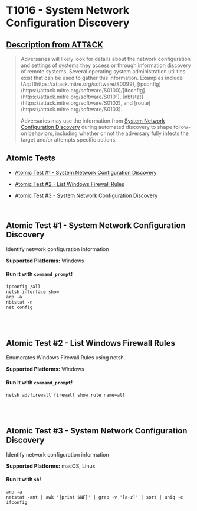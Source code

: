# T1016 - System Network Configuration Discovery
## [Description from ATT&CK](https://attack.mitre.org/wiki/Technique/T1016)
<blockquote>Adversaries will likely look for details about the network configuration and settings of systems they access or through information discovery of remote systems. Several operating system administration utilities exist that can be used to gather this information. Examples include [Arp](https://attack.mitre.org/software/S0099), [ipconfig](https://attack.mitre.org/software/S0100)/[ifconfig](https://attack.mitre.org/software/S0101), [nbtstat](https://attack.mitre.org/software/S0102), and [route](https://attack.mitre.org/software/S0103).

Adversaries may use the information from [System Network Configuration Discovery](https://attack.mitre.org/techniques/T1016) during automated discovery to shape follow-on behaviors, including whether or not the adversary fully infects the target and/or attempts specific actions.</blockquote>

## Atomic Tests

- [Atomic Test #1 - System Network Configuration Discovery](#atomic-test-1---system-network-configuration-discovery)

- [Atomic Test #2 - List Windows Firewall Rules](#atomic-test-2---list-windows-firewall-rules)

- [Atomic Test #3 - System Network Configuration Discovery](#atomic-test-3---system-network-configuration-discovery)


<br/>

## Atomic Test #1 - System Network Configuration Discovery
Identify network configuration information

**Supported Platforms:** Windows


#### Run it with `command_prompt`! 
```
ipconfig /all
netsh interface show
arp -a
nbtstat -n
net config
```



<br/>
<br/>

## Atomic Test #2 - List Windows Firewall Rules
Enumerates Windows Firewall Rules using netsh.

**Supported Platforms:** Windows


#### Run it with `command_prompt`! 
```
netsh advfirewall firewall show rule name=all
```



<br/>
<br/>

## Atomic Test #3 - System Network Configuration Discovery
Identify network configuration information

**Supported Platforms:** macOS, Linux


#### Run it with `sh`! 
```
arp -a
netstat -ant | awk '{print $NF}' | grep -v '[a-z]' | sort | uniq -c
ifconfig
```



<br/>
